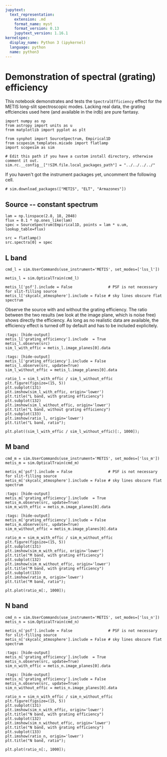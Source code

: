 ```yaml
---
jupytext:
  text_representation:
    extension: .md
    format_name: myst
    format_version: 0.13
    jupytext_version: 1.16.1
kernelspec:
  display_name: Python 3 (ipykernel)
  language: python
  name: python3
---
```


# Demonstration of spectral (grating) efficiency

This notebook demonstrates and tests the `SpectralEfficiency` effect for the METIS long-slit spectroscopic modes. Lacking real data, the grating effciencies used here (and available in the irdb) are pure fantasy.

```{code-cell} ipython3
import numpy as np
from astropy import units as u
from matplotlib import pyplot as plt

from synphot import SourceSpectrum, Empirical1D
from scopesim_templates.micado import flatlamp
import scopesim as sim

# Edit this path if you have a custom install directory, otherwise comment it out.
sim.rc.__config__["!SIM.file.local_packages_path"] = "../../../../"
```

If you haven't got the instrument packages yet, uncomment the following cell.

```{code-cell} ipython3
# sim.download_packages(["METIS", "ELT", "Armazones"])
```

## Source -- constant spectrum

```{code-cell} ipython3
lam = np.linspace(2.8, 18, 2048)
flux = 0.1 * np.ones_like(lam)
spec = SourceSpectrum(Empirical1D, points = lam * u.um, lookup_table=flux)

src = flatlamp()
src.spectra[0] = spec
```

## L band

```{code-cell} ipython3
cmd_l = sim.UserCommands(use_instrument='METIS', set_modes=['lss_l'])

metis_l = sim.OpticalTrain(cmd_l)

metis_l['psf'].include = False                # PSF is not necessary for slit-filling source
metis_l['skycalc_atmosphere'].include = False # sky lines obscure flat spectrum 
```

Observe the source with and without the grating efficiency. The ratio between the two results (we look at the image plane, which is noise free) shows directly the efficiency.
As long as no realistic data are available, the efficiency effect is turned off by default and has to be included explicitely.

```{code-cell} ipython3
:tags: [hide-output]
metis_l['grating_efficiency'].include  = True
metis_l.observe(src)
sim_l_with_effic = metis_l.image_planes[0].data
```

```{code-cell} ipython3
:tags: [hide-output]
metis_l['grating_efficiency'].include = False
metis_l.observe(src, update=True)
sim_l_without_effic = metis_l.image_planes[0].data
```

```{code-cell} ipython3
ratio_l = sim_l_with_effic / sim_l_without_effic
plt.figure(figsize=(15, 5))
plt.subplot(131)
plt.imshow(sim_l_with_effic, origin='lower')
plt.title("L band, with grating efficiency")
plt.subplot(132)
plt.imshow(sim_l_without_effic, origin='lower')
plt.title("L band, without grating efficiency")
plt.subplot(133)
plt.imshow(ratio_l, origin='lower')
plt.title("L band, ratio");
```

```{code-cell} ipython3
plt.plot((sim_l_with_effic / sim_l_without_effic)[:, 1000]);
```

## M band

```{code-cell} ipython3
cmd_m = sim.UserCommands(use_instrument='METIS', set_modes=['lss_m'])
metis_m = sim.OpticalTrain(cmd_m)

metis_m['psf'].include = False                # PSF is not necessary for slit-filling source
metis_m['skycalc_atmosphere'].include = False # sky lines obscure flat spectrum 
```

```{code-cell} ipython3
:tags: [hide-output]
metis_m['grating_efficiency'].include  = True
metis_m.observe(src, update=True)
sim_m_with_effic = metis_m.image_planes[0].data
```

```{code-cell} ipython3
:tags: [hide-output]
metis_m['grating_efficiency'].include = False
metis_m.observe(src, update=True)
sim_m_without_effic = metis_m.image_planes[0].data
```

```{code-cell} ipython3
ratio_m = sim_m_with_effic / sim_m_without_effic
plt.figure(figsize=(15, 5))
plt.subplot(131)
plt.imshow(sim_m_with_effic, origin='lower')
plt.title("M band, with grating efficiency")
plt.subplot(132)
plt.imshow(sim_m_without_effic, origin='lower')
plt.title("M band, with grating efficiency")
plt.subplot(133)
plt.imshow(ratio_m, origin='lower')
plt.title("M band, ratio");
```

```{code-cell} ipython3
plt.plot(ratio_m[:, 1000]);
```

## N band

```{code-cell} ipython3
cmd_n = sim.UserCommands(use_instrument='METIS', set_modes=['lss_n'])
metis_n = sim.OpticalTrain(cmd_n)

metis_n['psf'].include = False                # PSF is not necessary for slit-filling source
metis_n['skycalc_atmosphere'].include = False # sky lines obscure flat spectrum 
```

```{code-cell} ipython3
:tags: [hide-output]
metis_n['grating_efficiency'].include  = True
metis_n.observe(src, update=True)
sim_n_with_effic = metis_n.image_planes[0].data
```

```{code-cell} ipython3
:tags: [hide-output]
metis_n['grating_efficiency'].include = False
metis_n.observe(src, update=True)
sim_n_without_effic = metis_n.image_planes[0].data
```

```{code-cell} ipython3
ratio_n = sim_n_with_effic / sim_n_without_effic
plt.figure(figsize=(15, 5))
plt.subplot(131)
plt.imshow(sim_n_with_effic, origin='lower')
plt.title("N band, with grating efficiency")
plt.subplot(132)
plt.imshow(sim_n_without_effic, origin='lower')
plt.title("N band, with grating efficiency")
plt.subplot(133)
plt.imshow(ratio_n, origin='lower')
plt.title("N band, ratio");
```

```{code-cell} ipython3
plt.plot(ratio_n[:, 1000]);
```
